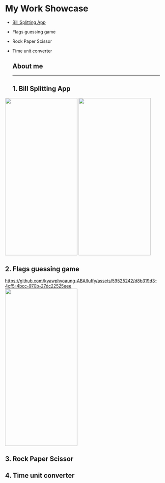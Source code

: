 # My Work Showcase
* [Bill Splitting App](https://github.com/kyawphyoaung-ABA/luffy/edit/main/README.md#1-bill-splitting-app)
* Flags guessing game 
* Rock Paper Scissor
* Time unit converter
  
  ## About me

  
  ---
  ## 1. Bill Splitting App

<img src="https://github.com/kyawphyoaung-ABA/luffy/assets/59525242/ebb6f83c-123d-435d-bc5b-c086719f9b99.png" width="235" height="511"> <img src="https://github.com/kyawphyoaung-ABA/luffy/assets/59525242/8873a08b-69e0-4938-bb79-3398241af564.png" width="235" height="511">

  ## 2. Flags guessing game

https://github.com/kyawphyoaung-ABA/luffy/assets/59525242/d8b319d3-4cf5-4bcc-970b-27dc22525eee  
<img src="https://github.com/kyawphyoaung-ABA/luffy/assets/59525242/ece2367e-d6a5-4ba8-8fdd-9ef14ae4bcd8.png" width="235" height="511">

  ## 3. Rock Paper Scissor

  ## 4. Time unit converter
  



